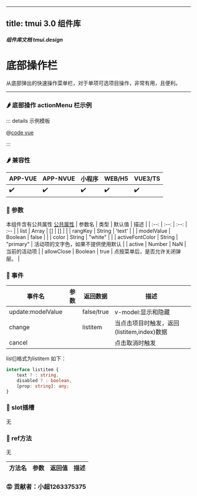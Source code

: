 <!--
 * @Autor: 小超1263375375
 * @Date: 2022-06-17 14:39:05
 * @LastEditors: 小超1263375375
 * @LastEditTime: 2022-06-18 10:53:24
 * @FilePath: \tm-vuetify-for-vue3\tmuidocs\doc\com\ActionMenu.md
 * @Description: 
 * 
 * Copyright (c) 2022 by 小超1263375375, All Rights Reserved. 
-->
---
title: tmui 3.0 组件库
---

<dirtoc></dirtoc>

##### 组件库文档 tmui.design

# 底部操作栏
从底部弹出的快速操作菜单栏，对于单项可选项目操作，非常有用，且便利。

---

### :hot_pepper: 底部操作 actionMenu 栏示例

<webview url="https://tmui.design/h5/#/pages/daohang/actionMenu"></webview>

::: details 示例模板

@[code vue](pages/daohang/actionMenu.nvue)

:::

### :hot_pepper: 兼容性

| APP-VUE | APP-NVUE | 小程序 | WEB/H5 | VUE3/TS |
| --- | --- | --- | --- | --- |
| :heavy_check_mark: | :heavy_check_mark: | :heavy_check_mark: | :heavy_check_mark: | :heavy_check_mark: |

### :seedling: 参数
本组件含有公共属性 [公共属性](/doc/spec/组件公共样式.md)
| 参数名 | 类型 | 默认值 | 描述 |
| :--: | :--: | :--: | :-- |
| list | Array | [] | [] |  |
| rangKey | String | 'text' |  |
| modelValue | Boolean | false |  |
| color | String | "white" |  |
| activeFontColor | String | "primary" | 活动项的文字色，如果不提供使用默认 |
| active | Number | NaN | 当前的活动项 |
| allowClose | Boolean | true | 点按菜单后，是否允许关闭弹层。 |

### :rose: 事件
| 事件名 | 参数 | 返回数据 | 描述 |
| --- | --- | --- | --- |
| update:modelValue |  | false/true | v-model:显示和隐藏 |
| change |  | listitem | 当点击项目时触发，返回(listitem,index)数据 |
| cancel |  |  | 点击取消时触发 |

list[]格式为listitem 如下：
```ts
interface listitem {
	text ? : string,
	disabled ? : boolean,
	[prop: string]: any;
}
```

### :corn: slot插槽

无

### :green_salad: ref方法

无

| 方法名 | 参数 | 返回值 | 描述 |
| :--: | :--: | :--: | :-- |

### :rage: 贡献者：小超1263375375



